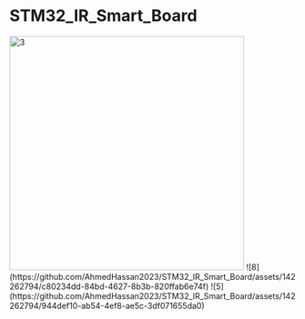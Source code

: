 # STM32_IR_Smart_Board
<img width="412" alt="3" src="https://github.com/AhmedHassan2023/STM32_IR_Smart_Board/assets/142262794/8695784c-9b46-44bc-aa84-5be4d37654a3">
![8](https://github.com/AhmedHassan2023/STM32_IR_Smart_Board/assets/142262794/c80234dd-84bd-4627-8b3b-820ffab6e74f)
![5](https://github.com/AhmedHassan2023/STM32_IR_Smart_Board/assets/142262794/944def10-ab54-4ef8-ae5c-3df071655da0)


